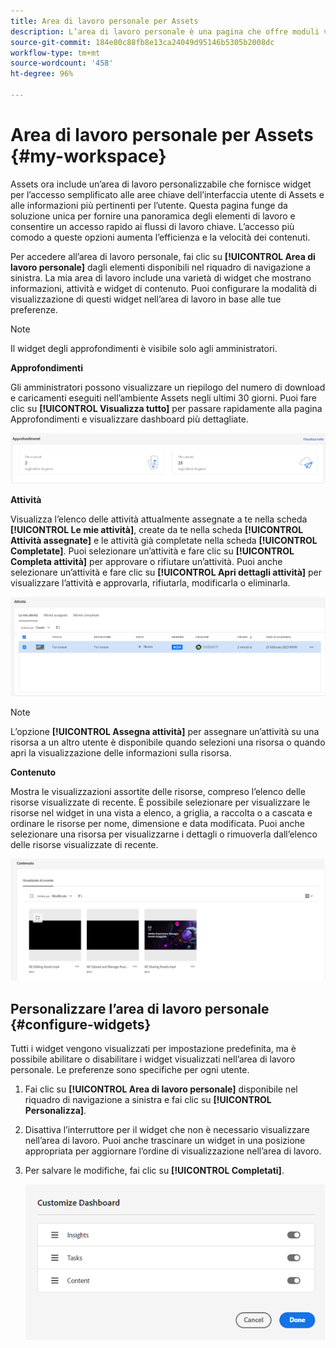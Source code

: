 ```yaml
---
title: Area di lavoro personale per Assets
description: L’area di lavoro personale è una pagina che offre moduli visivi personalizzabili per un accesso comodo alle aree chiave dell’interfaccia utente di Assets e alle informazioni più rilevanti per l’utente.
source-git-commit: 184e80c88fb8e13ca24049d95146b5305b2008dc
workflow-type: tm+mt
source-wordcount: '458'
ht-degree: 96%

---
```


# Area di lavoro personale per Assets {#my-workspace}

Assets ora include un’area di lavoro personalizzabile che fornisce widget per l’accesso semplificato alle aree chiave dell’interfaccia utente di Assets e alle informazioni più pertinenti per l’utente. Questa pagina funge da soluzione unica per fornire una panoramica degli elementi di lavoro e consentire un accesso rapido ai flussi di lavoro chiave. L’accesso più comodo a queste opzioni aumenta l’efficienza e la velocità dei contenuti.

Per accedere all’area di lavoro personale, fai clic su **[!UICONTROL Area di lavoro personale]** dagli elementi disponibili nel riquadro di navigazione a sinistra. La mia area di lavoro include una varietà di widget che mostrano informazioni, attività e widget di contenuto. Puoi configurare la modalità di visualizzazione di questi widget nell’area di lavoro in base alle tue preferenze.

>[!NOTE]
>
>Il widget degli approfondimenti è visibile solo agli amministratori.

<!--

**New features coming soon**

Highlights upcoming features for Assets.

![New features coming soon in Workspace](assets/new-features.png)

-->

**Approfondimenti**

Gli amministratori possono visualizzare un riepilogo del numero di download e caricamenti eseguiti nell’ambiente Assets negli ultimi 30 giorni. Puoi fare clic su **[!UICONTROL Visualizza tutto]** per passare rapidamente alla pagina Approfondimenti e visualizzare dashboard più dettagliate.

![Approfondimenti in Workspace](assets/insights.png)

**Attività**

Visualizza l’elenco delle attività attualmente assegnate a te nella scheda **[!UICONTROL Le mie attività]**, create da te nella scheda **[!UICONTROL Attività assegnate]** e le attività già completate nella scheda **[!UICONTROL Completate]**. Puoi selezionare un’attività e fare clic su **[!UICONTROL Completa attività]** per approvare o rifiutare un’attività. Puoi anche selezionare un’attività e fare clic su **[!UICONTROL Apri dettagli attività]** per visualizzare l’attività e approvarla, rifiutarla, modificarla o eliminarla.

![Attività nell’area di lavoro](assets/tasks-workspace.png)

>[!NOTE]
>
> L’opzione **[!UICONTROL Assegna attività]** per assegnare un’attività su una risorsa a un altro utente è disponibile quando selezioni una risorsa o quando apri la visualizzazione delle informazioni sulla risorsa.

**Contenuto**

Mostra le visualizzazioni assortite delle risorse, compreso l’elenco delle risorse visualizzate di recente. È possibile selezionare per visualizzare le risorse nel widget in una vista a elenco, a griglia, a raccolta o a cascata e ordinare le risorse per nome, dimensione e data modificata. Puoi anche selezionare una risorsa per visualizzarne i dettagli o rimuoverla dall’elenco delle risorse visualizzate di recente.

![Widget di contenuto nell’area di lavoro](assets/workspace-content.png)

## Personalizzare l’area di lavoro personale {#configure-widgets}

Tutti i widget vengono visualizzati per impostazione predefinita, ma è possibile abilitare o disabilitare i widget visualizzati nell’area di lavoro personale. Le preferenze sono specifiche per ogni utente.

1. Fai clic su **[!UICONTROL Area di lavoro personale]** disponibile nel riquadro di navigazione a sinistra e fai clic su **[!UICONTROL Personalizza]**.

1. Disattiva l’interruttore per il widget che non è necessario visualizzare nell’area di lavoro. Puoi anche trascinare un widget in una posizione appropriata per aggiornare l’ordine di visualizzazione nell’area di lavoro.

1. Per salvare le modifiche, fai clic su **[!UICONTROL Completati]**.

   ![Personalizzare i widget nell’area di lavoro](assets/customize-workspace.png)
